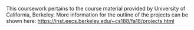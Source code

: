 This coursework pertains to the course material provided by University of California, Berkeley. More information for the outline of the projects can be shown here: https://inst.eecs.berkeley.edu/~cs188/fa18/projects.html
